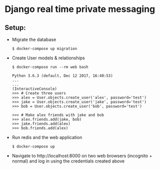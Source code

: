 # Django real time private messaging

## Setup:
- Migrate the database
    ```
    $ docker-compose up migration
    ```
- Create User models & relationships

    ```
    $ docker-compose run --rm web bash

    Python 3.6.3 (default, Dec 12 2017, 16:40:53)
    ...
    ...
    (InteractiveConsole)
    >>> # Create three users
    >>> alex = User.objects.create_user('alex', password='test')
    >>> jake = User.objects.create_user('jake', password='test')
    >>> bob = User.objects.create_user('bob', password='test')

    >>> # Make alex friends with jake and bob
    >>> alex.friends.add(jake, bob)
    >>> jake.friends.add(alex)
    >>> bob.friends.add(alex)
    ```
- Run redis and the web application
    ```
    $ docker-compose up
    ```

- Navigate to http://localhost:8000 on two web browsers (incognito + normal) and
log in using the credentials created above



## 

